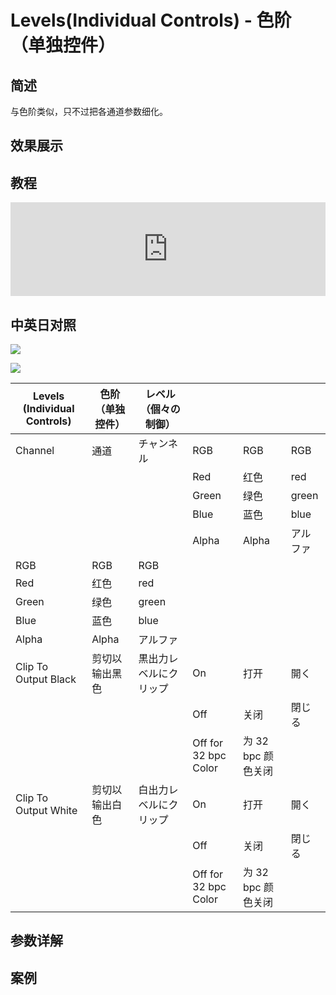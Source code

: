 # Levels(Individual Controls) - 色阶（单独控件）

## 简述

与色阶类似，只不过把各通道参数细化。

## 效果展示

## 教程

<iframe src="https://player.bilibili.com/player.html?bvid=BV1e34y1X7Vj&page=8&high_quality=1" width="100%" allowfullscreen="allowfullscreen" frameborder="0"></iframe>

## 中英日对照

![](https://cdn.yuelili.com/20211212194003.png)

![](https://cdn.yuelili.com/20211212194012.png)

| Levels (Individual Controls) | 色阶（单独控件） | レベル（個々の制御）   |                      |                    |          |
| ---------------------------- | ---------------- | ---------------------- | -------------------- | ------------------ | -------- |
| Channel                      | 通道             | チャンネル             | RGB                  | RGB                | RGB      |
|                              |                  |                        | Red                  | 红色               | red      |
|                              |                  |                        | Green                | 绿色               | green    |
|                              |                  |                        | Blue                 | 蓝色               | blue     |
|                              |                  |                        | Alpha                | Alpha              | アルファ |
| RGB                          | RGB              | RGB                    |                      |                    |          |
| Red                          | 红色             | red                    |                      |                    |          |
| Green                        | 绿色             | green                  |                      |                    |          |
| Blue                         | 蓝色             | blue                   |                      |                    |          |
| Alpha                        | Alpha            | アルファ               |                      |                    |          |
| Clip To Output Black         | 剪切以输出黑色   | 黒出力レベルにクリップ | On                   | 打开               | 開く     |
|                              |                  |                        | Off                  | 关闭               | 閉じる   |
|                              |                  |                        | Off for 32 bpc Color | 为 32 bpc 颜色关闭 |          |
| Clip To Output White         | 剪切以输出白色   | 白出力レベルにクリップ | On                   | 打开               | 開く     |
|                              |                  |                        | Off                  | 关闭               | 閉じる   |
|                              |                  |                        | Off for 32 bpc Color | 为 32 bpc 颜色关闭 |          |

## 参数详解

## 案例
